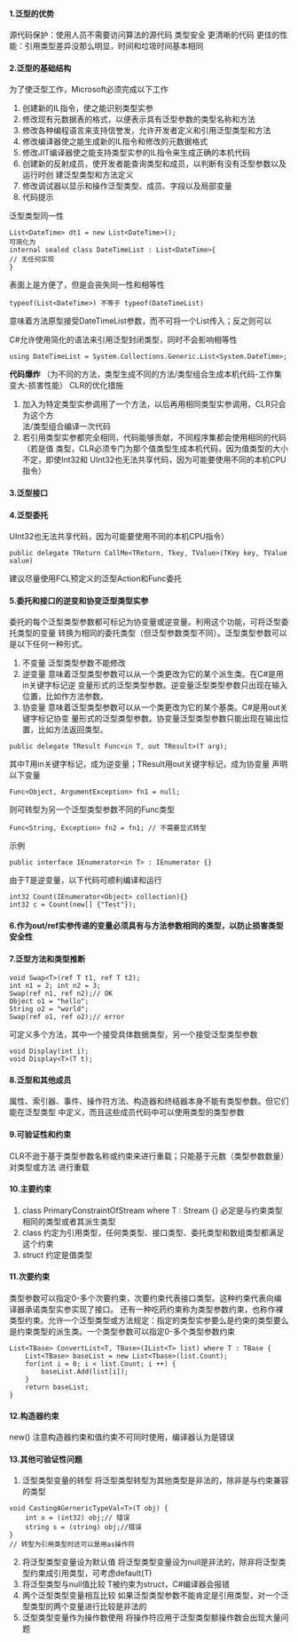 #### 1.泛型的优势
源代码保护：使用人员不需要访问算法的源代码
类型安全
更清晰的代码
更佳的性能：引用类型差异没那么明显，时间和垃圾时间基本相同

#### 2.泛型的基础结构
为了使泛型工作，Microsoft必须完成以下工作
1. 创建新的IL指令，使之能识别类型实参
2. 修改现有元数据表的格式，以便表示具有泛型参数的类型名称和方法
3. 修改各种编程语言来支持信誉发，允许开发者定义和引用泛型类型和方法
4. 修改编译器使之能生成新的IL指令和修改的元数据格式
5. 修改JIT编译器使之能支持类型实参的IL指令来生成正确的本机代码
6. 创建新的反射成员，使开发者能查询类型和成员，以判断有没有泛型参数以及运行时创
建泛型类型和方法定义
7. 修改调试器以显示和操作泛型类型、成员、字段以及局部变量
8. 代码提示

泛型类型同一性
```
List<DateTime> dt1 = new List<DateTime>();
可简化为
internal sealed class DateTimeList : List<DateTime>{
// 无任何实现
}
```
表面上是方便了，但是会丧失同一性和相等性
```
typeof(List<DateTime>) 不等于 typeof(DateTimeList)
```
意味着方法原型接受DateTimeList参数，而不可将一个List<DateTime>传入；反之则可以 

C#允许使用简化的语法来引用泛型封闭类型，同时不会影响相等性
```
using DateTimeList = System.Collections.Generic.List<System.DateTime>;
```

**代码爆炸**
（为不同的方法，类型生成不同的方法/类型组合生成本机代码-工作集变大-损害性能）
CLR的优化措施
1. 加入为特定类型实参调用了一个方法，以后再用相同类型实参调用，CLR只会为这个方	
法/类型组合编译一次代码
2. 若引用类型实参都完全相同，代码能够贡献，不同程序集都会使用相同的代码（若是值
类型，CLR必须专门为那个值类型生成本机代码，因为值类型的大小不定，即使Int32和
UInt32也无法共享代码，因为可能要使用不同的本机CPU指令）

#### 3.泛型接口

#### 4.泛型委托
UInt32也无法共享代码，因为可能要使用不同的本机CPU指令）
```
public delegate TReturn CallMe<TReturn, Tkey, TValue>(TKey key, TValue value)
```
建议尽量使用FCL预定义的泛型Action和Func委托

#### 5.委托和接口的逆变和协变泛型类型实参
委托的每个泛型类型参数都可标记为协变量或逆变量。利用这个功能，可将泛型委托类型的变量
转换为相同的委托类型（但泛型参数类型不同）。泛型类型参数可以是以下任何一种形式。
1. 不变量  泛型类型参数不能修改
2. 逆变量  意味着泛型类型参数可以从一个类更改为它的某个派生类。在C#是用in关键字标记逆
变量形式的泛型类型参数。逆变量泛型类型参数只出现在输入位置，比如作方法参数。
3. 协变量  意味着泛型类型参数可以从一个类更改为它的某个基类。C#是用out关键字标记协变
量形式的泛型类型参数。协变量泛型类型参数只能出现在输出位置，比如方法返回类型。
```
public delegate TResult Func<in T, out TResult>(T arg);
```
其中T用in关键字标记，成为逆变量；TResult用out关键字标记，成为协变量
声明以下变量
```
Func<Object, ArgumentException> fn1 = null;
```
则可转型为另一个泛型类型参数不同的Func类型
```
Func<String, Exception> fn2 = fn1; // 不需要显式转型
```
示例
```
public interface IEnumerator<in T> : IEnumerator {}
```
由于T是逆变量，以下代码可顺利编译和运行
```
int32 Count(IEnumerator<Object> collection){}
int32 c = Count(new[] {"Test"});
```
#### 6.作为out/ref实参传递的变量必须具有与方法参数相同的类型，以防止损害类型安全性

#### 7.泛型方法和类型推断
```
void Swap<T>(ref T t1, ref T t2);
int n1 = 2; int n2 = 3;
Swap(ref n1, ref n2);// OK
Object o1 = "hello";
String o2 = "world";
Swap(ref o1, ref o2);// error
```

可定义多个方法，其中一个接受具体数据类型，另一个接受泛型类型参数
```
void Display(int i);
void Display<T>(T t);
```

#### 8.泛型和其他成员
属性、索引器、事件、操作符方法、构造器和终结器本身不能有类型参数。但它们能在泛型类型
中定义，而且这些成员代码中可以使用类型的类型参数

#### 9.可验证性和约束
CLR不逊于基于类型参数名称或约束来进行重载；只能基于元数（类型参数数量）对类型或方法
进行重载

#### 10.主要约束
1. class PrimaryConstraintOfStream<T> where T : Stream {}
必定是与约束类型相同的类型或者其派生类型
2. class
约定为引用类型，任何类类型、接口类型、委托类型和数组类型都满足这个约束
3. struct
约定是值类型

#### 11.次要约束
类型参数可以指定0-多个次要约束，次要约束代表接口类型。这种约束代表向编译器承诺类型实参实现了接口。
还有一种吃药约束称为类型参数约束，也称作裸类型约束。允许一个泛型类型或方法规定：指定的类型实参要么是约束的类型要么是约束类型的派生类。一个类型参数可以指定0-多个类型参数约束
```
List<TBase> ConvertList<T, TBase>(IList<T> list) where T : TBase {
    List<TBase> baseList = new List<Tbase>(list.Count);
    for(int i = 0; i < list.Count; i ++) {
        baseList.Add(list[i]);
    }
    return baseList;
}
```
#### 12.构造器约束
new()
注意构造器约束和值约束不可同时使用，编译器认为是错误

#### 13.其他可验证性问题
1. 泛型类型变量的转型
将泛型类型转型为其他类型是非法的，除非是与约束兼容的类型
```
void CastingAGernericTypeVal<T>(T obj) {
    int x = (int32) obj;// 错误
    string s = (string) obj;//错误
}
// 转型为引用类型时还可以是用as操作符
```
2. 将泛型类型变量设为默认值
将泛型类型变量设为null是非法的，除非将泛型类型约束成引用类型，可考虑default(T)
3. 将泛型类型与null值比较
T被约束为struct，C#编译器会报错
4. 两个泛型类型变量相互比较
如果泛型类型参数不能肯定是引用类型，对一个泛型类型的两个变量进行比较是非法的
5. 泛型类型变量作为操作数使用
将操作符应用于泛型类型额操作数会出现大量问题